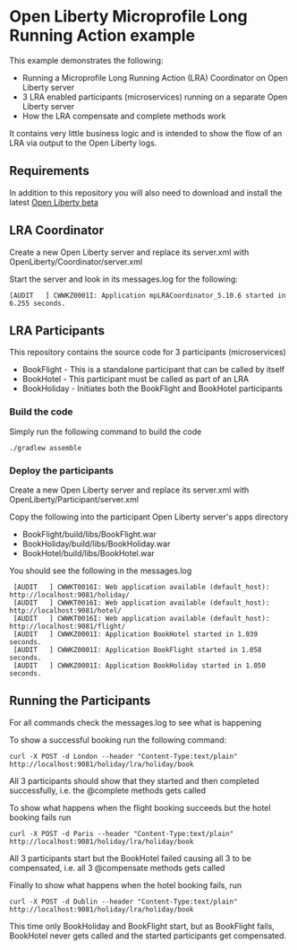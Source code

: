 # Open Liberty Microprofile Long Running Action example

This example demonstrates the following:

* Running a Microprofile Long Running Action (LRA) Coordinator on Open Liberty server
* 3 LRA enabled participants (microservices) running on a separate Open Liberty server
* How the LRA compensate and complete methods work

It contains very little business logic and is intended to show the flow of an LRA via output to the Open Liberty logs.

## Requirements

In addition to this repository you will also need to download and install the latest [Open Liberty beta](https://openliberty.io/downloads/#runtime_betas) 

## LRA Coordinator

Create a new Open Liberty server and replace its server.xml with OpenLiberty/Coordinator/server.xml

Start the server and look in its messages.log for the following:

`[AUDIT   ] CWWKZ0001I: Application mpLRACoordinator_5.10.6 started in 6.255 seconds.`

## LRA Participants

This repository contains the source code for 3 participants (microservices)

* BookFlight - This is a standalone participant that can be called by itself
* BookHotel - This participant must be called as part of an LRA
* BookHoliday - Initiates both the BookFlight and BookHotel participants

### Build the code

Simply run the following command to build the code

`./gradlew assemble`

### Deploy the participants

Create a new Open Liberty server and replace its server.xml with OpenLiberty/Participant/server.xml

Copy the following into the participant Open Liberty server's apps directory

- BookFlight/build/libs/BookFlight.war
- BookHoliday/build/libs/BookHoliday.war
- BookHotel/build/libs/BookHotel.war

You should see the following in the messages.log

```
 [AUDIT   ] CWWKT0016I: Web application available (default_host): http://localhost:9081/holiday/ 
 [AUDIT   ] CWWKT0016I: Web application available (default_host): http://localhost:9081/hotel/  
 [AUDIT   ] CWWKT0016I: Web application available (default_host): http://localhost:9081/flight/  
 [AUDIT   ] CWWKZ0001I: Application BookHotel started in 1.039 seconds.  
 [AUDIT   ] CWWKZ0001I: Application BookFlight started in 1.058 seconds.  
 [AUDIT   ] CWWKZ0001I: Application BookHoliday started in 1.050 seconds.
```

## Running the Participants
For all commands check the messages.log to see what is happening

To show a successful booking run the following command:

`curl -X POST -d London --header "Content-Type:text/plain" http://localhost:9081/holiday/lra/holiday/book`

All 3 participants should show that they started and then completed successfully, i.e. the @complete methods gets called
 
To show what happens when the flight booking succeeds but the hotel booking fails run

`curl -X POST -d Paris --header "Content-Type:text/plain" http://localhost:9081/holiday/lra/holiday/book` 

All 3 participants start but the BookHotel failed causing all 3 to be compensated, i.e. all 3 @compensate methods gets called

Finally to show what happens when the hotel booking fails, run

`curl -X POST -d Dublin --header "Content-Type:text/plain" http://localhost:9081/holiday/lra/holiday/book`

This time only BookHoliday and BookFlight start, but as BookFlight fails, BookHotel never gets called and the started participants get compensated.

